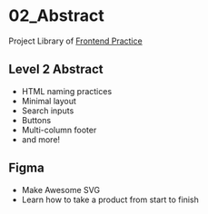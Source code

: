 # 02_Abstract

Project Library of [Frontend Practice](https://www.frontendpractice.com/projects/abstract)

## Level 2 Abstract

- HTML naming practices
- Minimal layout
- Search inputs
- Buttons
- Multi-column footer
- and more!

## Figma

- Make Awesome SVG
- Learn how to take a product from start to finish
